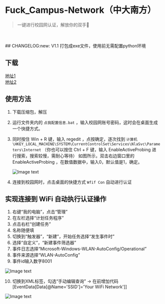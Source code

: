 # Fuck_Campus-Network（中大南方）
>一键进行校园网认证，解放你的双手:grimacing:
<br>
<br>
## CHANGELOG:new:  
V1.1  
打包成exe文件，使用前无需配置python环境  
  
  
## 下载  
[地址1](https://wwa.lanzous.com/iOErFgg95ne)  
[地址2](https://github.com/bqliang/Fuck_Campus-Network/releases/download/V1.1/Fuck_Campus-Network.-.V1.1.zip)  
  
  
## 使用方法
1. 下载压缩包，解压
2. 运行文件夹内的 ```点我配置信息.bat``` ，输入校园网账号密码，这时会在桌面生成一个快捷方式。
3. 同时按住 Win + R 键，输入 regedit ，点按确定，逐次找到 
   ```计算机\HKEY_LOCAL_MACHINE\SYSTEM\CurrentControlSet\Services\NlaSvc\Parameters\Internet``` 
   （你也可以按住 Ctrl + F 键，输入 EnableActiveProbing 进行搜索，搜索较慢，需耐心等待）
   如图所示，双击右边窗口里的 EnableActiveProbing ，在数值数据中，输入0，默认值是1，确定。
   
   ![Image text](https://img-blog.csdn.net/20160511100609551)
   
4. 连接到校园网时，点击桌面的快捷方式 ```Wfif Con``` 自动进行认证
  
  
## 实现连接到 WiFi 自动执行认证操作
1. 右键“我的电脑”，点击“管理”
2. 在左栏选择“计划任务程序”
3. 点击右栏“创建任务”
4. 名称随便填
5. 切换到“触发器”，“新建”，开始任务选择“发生事件时”
6. 选择“自定义”，“新建事件筛选器”
7. 事件日志选择“Microsoft-Windows-WLAN-AutoConfig/Operational”
8. 事件来源选择“WLAN-AutoConfig”
9. 事件id输入数字8001

![Image text](https://pic2.zhimg.com/80/v2-ab3248fc843aaa4a6a0e2f922794525a_720w.jpg?source=1940ef5c)

10. 切换到XML标签，勾选“手动编辑查询” -> 在</Select>前增加代码[EventData[Data[@Name='SSID']='Your WiFi Network']]


![Image text](https://pic4.zhimg.com/80/v2-ad63651603524bb34cf3c54d0122ce90_720w.jpg?source=1940ef5c)
